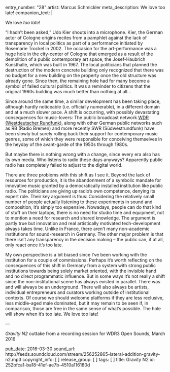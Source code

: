 entry_number: "28"
artist: Marcus Schmickler
meta_description: We love too late!
companion_text: |
  <p>We love <i>too late</i>!
  </p>
  <p>“I hadn’t been asked,” Udo Kier shouts into a microphone. Kier, the German actor of Cologne origins recites from a pamphlet against the lack of transparency in local politics as part of a performance initiated by Rosemarie Trockel in 2002. The occasion for the art-performance was a huge hole in the city-center of Cologne that emerged as a result of the demolition of a public contemporary art space, the Josef-Haubrich Kunsthalle, which was built in 1967. The local politicians that planned the destruction of the modern concrete building only recognized that there was no budget for a new building on the property once the old structure was already gone. Since then, the remaining hole had for many become a symbol of failed cultural politics. It was a reminder to citizens that the original 1960s building was much better than nothing at all…
  </p>
  <p>Since around the same time, a similar development has been taking place, although hardly noticeable (i.e. officially numerable), in a different domain and at a much slower pace. A shift is occurring, with possibly devastating consequences for music-lovers: The public broadcast network <a href="http://120years.net/wdr-electronic-music-studio-germany-1951/" target="_blank">WDR (Westdeutscher Rundfunk)</a>, along with other German public networks such as RB (Radio Bremen) and more recently SWR (Südwestrundfunk) have been slowly but surely rolling back their support for contemporary music genres, some of which they were responsible for conceiving themselves in the heyday of the avant-garde of the 1950s through 1980s.
  </p>
  <p>But maybe there is nothing wrong with a change, since every era also has its own media. Who listens to radio these days anyways? Apparently public radio has completely failed to adjust to the digital world.
  </p>
  <p>There are three problems with this shift as I see it. Beyond  the lack of resources for production, it is the abandonment of a symbolic mandate for innovative music granted by a democratically installed institution like public radio. The politicians are giving up radio’s own competence, denying its expert role. Their key argument is thus: Considering the relatively small number of people actually listening to these experiments in sound and composition, it’s simply too expensive. Nowadays, people can do that kind of stuff on their laptops, there is no need for studio time and equipment, not to mention a need for research and shared knowledge. The argument is partly true but innovation and real artistically motivated tech-development always takes time. Unlike in France, there aren’t many non-academic institutions for sound-research in Germany. The other major problem is that there isn’t any transparency in the decision making – the public can, if at all, only react once it’s too late.
  </p>
  <p>My own perspective is a bit biased since I’ve been working with the institution for a couple of commissions. Perhaps it’s worth reflecting on the consequences of this shift in Germany from a system with strong public institutions towards being solely market oriented, with the invisible hand and no direct programmatic influence. But in some ways it’s not really a shift since the non-institutional scene has always existed in parallel. There was and will always be an underground. There will also always be artists, individual entrepreneurs and curators working outside of institutional contexts. Of course we should welcome platforms if they are less reclusive, less middle-aged male dominated, but it may remain to be seen if, in comparison, those are free in the same sense of what’s possible. The hole will show when it’s too late. We love too late!
  </p>
  <p>—
  </p>
  <p><i>Gravity N2</i> outtake from a recording session for WDR3 Open Sounds, March 2016
  </p>
pub_date: 2016-03-30
sound_url: http://feeds.soundcloud.com/stream/256252865-lateral-addition-gravity-n2.mp3
copyright_info: [ ]
release_group: [ ]
tags: [ ]
title: Gravity N2
id: 252bfca1-ba18-41ef-ae7b-4510a116180d

